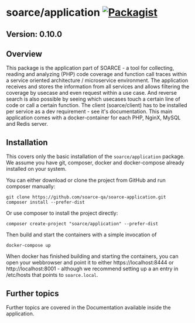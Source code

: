 # soarce/application [![Packagist](https://img.shields.io/packagist/dt/soarce/application.svg)](https://packagist.org/packages/soarce/application)

## Version: 0.10.0

## Overview

This package is the application part of SOARCE - a tool for collecting, reading and analyzing (PHP) code coverage
and function call traces within a service oriented architecture / microservice environment.
The application receives and stores the information from all services and allows filtering the coverage by usecase
and even request within a use case. And reverse search is also possible by seeing which usecases touch a certain
line of code or call a certain function.
The client (soarce/client) has to be installed per service as a dev requirement - see it's documentation.
This main application comes with a docker-container for each PHP, NginX, MySQL and Redis server.

## Installation

This covers only the basic installation of the `soarce/application` package.
We assume you have git, composer, docker and docker-compose already installed on your system. 

You can either download or clone the project from GitHub and run composer manually:
```
git clone https://github.com/soarce-qa/soarce-application.git
composer install --prefer-dist
```

Or use composer to install the project directly:
```
composer create-project "soarce/application" --prefer-dist
```

Then build and start the containers with a simple invocation of
```
docker-compose up
```

When docker has finished building and starting the containers, you can open your webbrowser and point it to
either https://localhost:8444  or  http://localhost:8001 - although we recommend setting up a an entry
in /etc/hosts that points to `soarce.local`.

## Further topics

Further topics are covered in the Documentation available inside the application.
